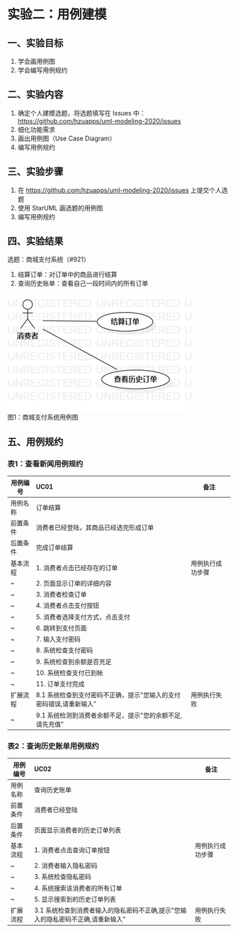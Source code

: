 ﻿# 实验二：用例建模
## 一、实验目标
1. 学会画用例图
2. 学会编写用例规约
## 二、实验内容
1. 确定个人建模选题，将选题填写在 Issues 中：
https://github.com/hzuapps/uml-modeling-2020/issues
2. 细化功能需求
3. 画出用例图（Use Case Diagram）
4. 编写用例规约
## 三、实验步骤
1. 在 https://github.com/hzuapps/uml-modeling-2020/issues 上提交个人选题
2. 使用 StarUML 画选题的用例图
3. 编写用例规约
## 四、实验结果
选题：商城支付系统（#921）
1. 结算订单：对订单中的商品进行结算
2. 查询历史账单：查看自己一段时间内的所有订单

![用例图](./UseCaseDiagram.jpg)  
图1：商城支付系统用例图

## 五、用例规约
### 表1：查看新闻用例规约  

用例编号  | UC01 | 备注  
-|:-|-  
用例名称  | 订单结算 |   
前置条件  | 消费者已经登陆，其商品已经选完形成订单 |    
后置条件  | 完成订单结算 |    
基本流程  | 1. 消费者点击已经存在的订单 |   用例执行成功步骤
~| 2. 页面显示订单的详细内容 |
~| 3. 消费者检查订单 |
~| 4. 消费者点击支付按钮 |
~| 5. 消费者选择支付方式，点击支付 |
~| 6. 跳转到支付页面 |
~| 7. 输入支付密码  |
~| 8. 系统检查支付密码 |
~| 9. 系统检查到余额是否充足 |
~| 10. 系统检查支付已到帐 |
~| 11. 订单支付完成
扩展流程  | 8.1 系统检查到支付密码不正确，提示"您输入的支付密码错误,请重新输入" | 用例执行失败
~|  9.1 系统检测到消费者余额不足，提示"您的余额不足,请先充值" |

### 表2：查询历史账单用例规约  

用例编号  | UC02 | 备注  
-|:-|-  
用例名称  | 查询历史账单 |   
前置条件  | 消费者已经登陆 |    
后置条件  | 页面显示消费者的历史订单列表 |    
基本流程  | 1. 消费者点击查询订单按钮 |  用例执行成功步骤  
~| 2. 消费者输入隐私密码 |
~| 3. 系统检查隐私密码 |   
~| 4. 系统搜索该消费者的所有订单 |
~| 5. 显示搜索到的历史订单列表 |
扩展流程  | 3.1 系统检查到消费者输入的隐私密码不正确,提示"您输入的隐私密码不正确,请重新输入" | 用例执行失败
